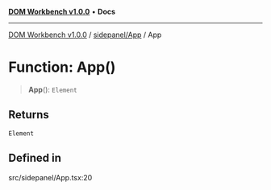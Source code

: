 [**DOM Workbench v1.0.0**](../../../README.md) • **Docs**

***

[DOM Workbench v1.0.0](../../../modules.md) / [sidepanel/App](../README.md) / App

# Function: App()

> **App**(): `Element`

## Returns

`Element`

## Defined in

src/sidepanel/App.tsx:20
